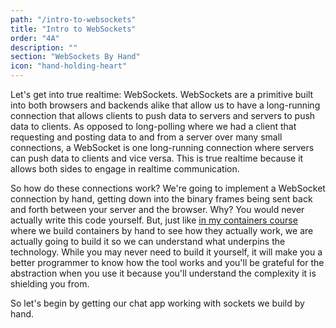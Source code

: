 ```yaml
---
path: "/intro-to-websockets"
title: "Intro to WebSockets"
order: "4A"
description: ""
section: "WebSockets By Hand"
icon: "hand-holding-heart"
---
```


Let's get into true realtime: WebSockets. WebSockets are a primitive built into both browsers and backends alike that allow us to have a long-running connection that allows clients to push data to servers and servers to push data to clients. As opposed to long-polling where we had a client that requesting and posting data to and from a server over many small connections, a WebSocket is one long-running connection where servers can push data to clients and vice versa. This is true realtime because it allows both sides to engage in realtime communication.

So how do these connections work? We're going to implement a WebSocket connection by hand, getting down into the binary frames being sent back and forth between your server and the browser. Why? You would never actually write this code yourself. But, just like [in my containers course][containers] where we build containers by hand to see how they actually work, we are actually going to build it so we can understand what underpins the technology. While you may never need to build it yourself, it will make you a better programmer to know how the tool works and you'll be grateful for the abstraction when you use it because you'll understand the complexity it is shielding you from.

So let's begin by getting our chat app working with sockets we build by hand.

[containers]: https://frontendmasters.com/courses/complete-intro-containers/

